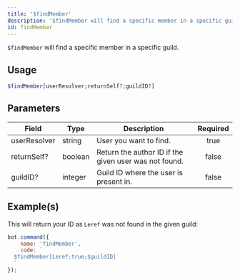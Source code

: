 ```yaml
---
title: '$findMember'
description: '$findMember will find a specific member in a specific guild by their name.'
id: findMember
---
```


`$findMember` will find a specific member in a specific guild.

## Usage

```php
$findMember[userResolver;returnSelf?;guildID?]
```

## Parameters

| Field        | Type    | Description                                           | Required |
| ------------ | ------- | ----------------------------------------------------- |:--------:|
| userResolver | string  | User you want to find.                                |   true   |
| returnSelf?  | boolean | Return the author ID if the given user was not found. |  false   |
| guildID?     | integer | Guild ID where the user is present in.                |  false   |

## Example(s)

This will return your ID as `Leref` was not found in the given guild:

```javascript
bot.command({
    name: 'findMember',
    code: `
  $findMember[Leref;true;$guildID]
  `
});
```
